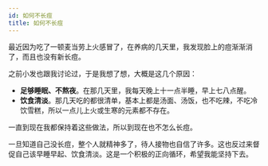```yaml
---
id: 如何不长痘
title: 如何不长痘
---
```


最近因为吃了一顿麦当劳上火感冒了，在养病的几天里，我发现脸上的痘渐渐消了，而且也没有新长痘。

之前小发也跟我讨论过，于是我想了想，大概是这几个原因：

- **足够睡眠、不熬夜**。在那几天里，我每天晚上十一点半睡，早上七八点醒。
- **饮食清淡**。那几天吃的都很清单，基本上都是汤面、汤饭，也不吃辣，不吃冷饮雪糕，所以一点儿上火或生寒的元素都不存在。

一直到现在我都保持着这些做法，所以到现在也不怎么长痘。

一旦知道自己没长痘，整个人就精神多了，待人接物也自信了许多。这也反过来督促自己该早睡早起、饮食清淡。这是一个积极的正向循环，希望我能坚持下去。
